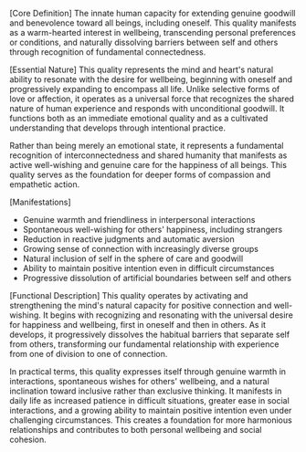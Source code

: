 [Core Definition]
The innate human capacity for extending genuine goodwill and benevolence toward all beings, including oneself. This quality manifests as a warm-hearted interest in wellbeing, transcending personal preferences or conditions, and naturally dissolving barriers between self and others through recognition of fundamental connectedness.

[Essential Nature]
This quality represents the mind and heart's natural ability to resonate with the desire for wellbeing, beginning with oneself and progressively expanding to encompass all life. Unlike selective forms of love or affection, it operates as a universal force that recognizes the shared nature of human experience and responds with unconditional goodwill. It functions both as an immediate emotional quality and as a cultivated understanding that develops through intentional practice.

Rather than being merely an emotional state, it represents a fundamental recognition of interconnectedness and shared humanity that manifests as active well-wishing and genuine care for the happiness of all beings. This quality serves as the foundation for deeper forms of compassion and empathetic action.

[Manifestations]
- Genuine warmth and friendliness in interpersonal interactions
- Spontaneous well-wishing for others' happiness, including strangers
- Reduction in reactive judgments and automatic aversion
- Growing sense of connection with increasingly diverse groups
- Natural inclusion of self in the sphere of care and goodwill
- Ability to maintain positive intention even in difficult circumstances
- Progressive dissolution of artificial boundaries between self and others

[Functional Description]
This quality operates by activating and strengthening the mind's natural capacity for positive connection and well-wishing. It begins with recognizing and resonating with the universal desire for happiness and wellbeing, first in oneself and then in others. As it develops, it progressively dissolves the habitual barriers that separate self from others, transforming our fundamental relationship with experience from one of division to one of connection.

In practical terms, this quality expresses itself through genuine warmth in interactions, spontaneous wishes for others' wellbeing, and a natural inclination toward inclusive rather than exclusive thinking. It manifests in daily life as increased patience in difficult situations, greater ease in social interactions, and a growing ability to maintain positive intention even under challenging circumstances. This creates a foundation for more harmonious relationships and contributes to both personal wellbeing and social cohesion.